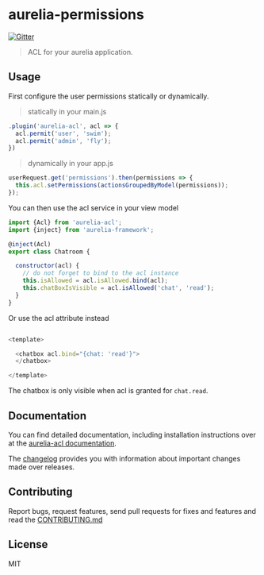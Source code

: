 # aurelia-permissions

[![Gitter](https://img.shields.io/gitter/room/nwjs/nw.js.svg?maxAge=2592000?style=plastic)](https://gitter.im/SpoonX/Dev)

> ACL for your aurelia application.


## Usage

First configure the user permissions statically or dynamically.

> statically in your main.js

```js
.plugin('aurelia-acl', acl => {
  acl.permit('user', 'swim');
  acl.permit('admin', 'fly');
})
```

> dynamically in your app.js

```js
userRequest.get('permissions').then(permissions => {
  this.acl.setPermissions(actionsGroupedByModel(permissions));
});
```

You can then use the acl service in your view model

```js
import {Acl} from 'aurelia-acl';
import {inject} from 'aurelia-framework';

@inject(Acl)
export class Chatroom {

  constructor(acl) {
    // do not forget to bind to the acl instance
    this.isAllowed = acl.isAllowed.bind(acl);
    this.chatBoxIsVisible = acl.isAllowed('chat', 'read');
  }
}
```

Or use the acl attribute instead

```js

<template>

  <chatbox acl.bind="{chat: 'read'}">
  </chatbox>

</template>

```

The chatbox is only visible when acl is granted for `chat.read`.

## Documentation

You can find detailed documentation, including installation instructions over at the [aurelia-acl documentation](http://aurelia-acl.spoonx.org/).

The [changelog](https://aurelia-acl.spoonx.org/CHANGELOG.html) provides you with information about important changes made over releases.

## Contributing

Report bugs, request features, send pull requests for fixes and features and
read the [CONTRIBUTING.md](./CONTRIBUTING.md)

## License

MIT
